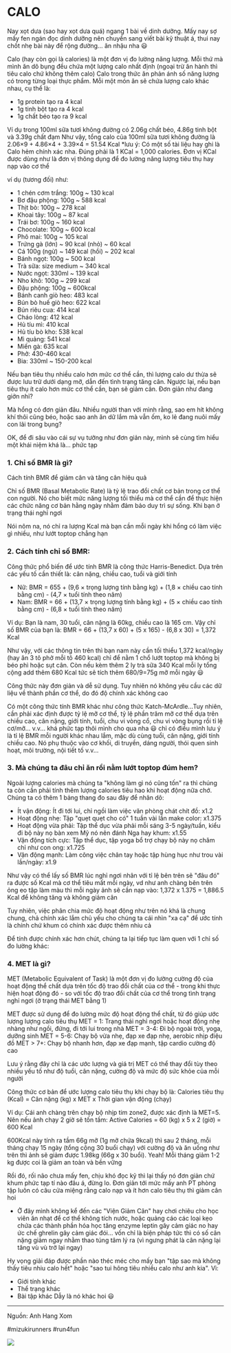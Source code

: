 # CALO
Nay xọt dưa (sao hay xọt dưa quá) ngang 1 bài về dinh dưỡng. Mấy nay sợ mấy fen ngán đọc dinh dưỡng nên chuyển sang viết bài kỹ thuật á, thui nay chốt nhẹ bài này để rộng đường... ăn nhậu nha 😃

Calo (hay còn gọi là calories) là một đơn vị đo lường năng lượng. Mỗi thứ mà mình ăn dô bụng đều chứa một lượng calo nhất định (ngoại trừ ăn hành thì tiêu calo chứ không thêm calo)
Calo trong thức ăn phản ánh số năng lượng có trong từng loại thực phẩm. Mỗi một món ăn sẽ chứa lượng calo khác nhau, cụ thể là:
- 1g protein tạo ra 4 kcal
- 1g tinh bột tạo ra 4 kcal
- 1g chất béo tạo ra 9 kcal

Ví dụ trong 100ml sữa tươi không đường có 2.06g chất béo, 4.86g tinh bột và 3.39g chất đạm
Như vậy, tổng calo của 100ml sữa tươi không đường là 2.06×9 + 4.86×4 + 3.39×4 = 51.54 Kcal
*lưu ý: Có một số tài liệu hay ghi là Calo hẻm chính xác nha. Đúng phải là 1 KCal = 1,000 calories. Đơn vị KCal được dùng như là đơn vị thông dụng để đo lường năng lượng tiêu thụ hay nạp vào cơ thể

ví dụ (tương đối) như:
- 1 chén cơm trắng: 100g ~ 130 kcal
- Bơ đậu phộng: 100g ~ 588 kcal
- Thịt bò: 100g ~ 278 kcal
- Khoai tây: 100g ~ 87 kcal
- Trái bơ: 100g ~ 160 kcal
- Chocolate: 100g ~ 600 kcal
- Phô mai: 100g ~ 105 kcal
- Trứng gà (lớn) ~ 90 kcal (nhỏ) ~ 60 kcal
- Cá 100g (ngừ) ~ 149 kcal (hồi) ~ 202 kcal
- Bánh ngọt: 100g ~ 500 kcal
- Trà sữa: size medium ~ 340 kcal
- Nước ngọt: 330ml ~ 139 kcal
- Nho khô: 100g ~ 299 kcal
- Đậu phộng: 100g ~ 600kcal
- Bánh canh giò heo: 483 kcal
- Bún bò huế giò heo: 622 kcal
- Bún riêu cua: 414 kcal
- Cháo lòng: 412 kcal
- Hủ tíu mì: 410 kcal
- Hủ tíu bò kho: 538 kcal
- Mì quảng: 541 kcal
- Miến gà: 635 kcal
- Phở: 430-460 kcal
- Bia: 330ml ~ 150-200 kcal

Nếu bạn tiêu thụ nhiều calo hơn mức cơ thể cần, thì lượng calo dư thừa sẽ được lưu trữ dưới dạng mỡ, dẫn đến tình trạng tăng cân. Ngược lại, nếu bạn tiêu thụ ít calo hơn mức cơ thể cần, bạn sẽ giảm cân. Đơn giản như đang giởn nhỉ?

Mà hổng có đơn giản đâu. Nhiều người than với mình rằng, sao em hít không khí thôi cũng béo, hoặc sao anh ăn dữ lắm mà vẫn ốm, ko lẻ đang nuôi mấy con lãi trong bụng?

OK, để đi sâu vào cái sự vụ tưởng như đơn giản này, mình sẽ cùng tìm hiểu một khái niệm khá là... phức tạp

### 1. Chỉ số BMR là gì?
Cách tính BMR để giảm cân và tăng cân hiệu quả

Chỉ số BMR (Basal Metabolic Rate) là tỷ lệ trao đổi chất cơ bản trong cơ thể con người. Nó cho biết mức năng lượng tối thiểu mà cơ thể cần để thực hiện các chức năng cơ bản hằng ngày nhằm đảm bảo duy trì sự sống. Khi bạn ở trạng thái nghỉ ngơi

Nói nôm na, nó chỉ ra lượng Kcal mà bạn cần mỗi ngày khi hổng có làm việc gì nhiều, như lướt toptop chẳng hạn

### 2. Cách tính chỉ số BMR:
Công thức phổ biến để ước tính BMR là công thức Harris-Benedict. Dựa trên các yếu tố cần thiết là: cân nặng, chiều cao, tuổi và giới tính
- Nữ: BMR = 655 + (9,6 × trọng lượng tính bằng kg) + (1,8 × chiều cao tính bằng cm) - (4,7 × tuổi tính theo năm)
- Nam: BMR = 66 + (13,7 × trọng lượng tính bằng kg) + (5 × chiều cao tính bằng cm) - (6,8 × tuổi tính theo năm)

Ví dụ: Bạn là nam, 30 tuổi, cân nặng là 60kg, chiều cao là 165 cm. Vậy chỉ số BMR của bạn là: BMR = 66 + (13,7 x 60) + (5 x 165) - (6,8 x 30) = 1,372 Kcal

Như vậy, với các thông tin trên thì bạn nam này cần tối thiểu 1,372 kcal/ngày (hay ăn 3 tô phở mỗi tô 460 kcal) chỉ để nằm 1 chổ lướt toptop mà không bị béo phì hoặc sụt cân. Còn nếu kèm thêm 2 ly trà sữa 340 Kcal mỗi ly tổng cộng add thêm 680 Kcal tức sẽ tích thêm 680/9=75g mỡ mỗi ngày 😃

Công thức này đơn giản và dễ sử dụng. Tuy nhiên nó không yêu cầu các dữ liệu về thành phần cơ thể, do đó độ chính xác không cao

Có một công thức tính BMR khác như công thức Katch-McArdle...Tuy nhiên, cần phải xác định được tỷ lệ mỡ cơ thể, tỷ lệ phần trăm mỡ cơ thể dựa trên chiều cao, cân nặng, giới tính, tuổi, chu vi vòng cổ, chu vi vòng bụng rồi tỉ lệ cơ/mỡ... v.v... khá phức tạp thôi mình cho qua nha 😃 chỉ có điều mình lưu ý là tỉ lệ BMR mỗi người khác nhau lắm, mặc dù cùng tuổi, cân nặng, giới tính chiều cao. Nó phụ thuộc vào cơ khối, di truyền, dáng người, thói quen sinh hoạt, môi trường, nội tiết tố v.v...

### 3. Mà chúng ta đâu chỉ ăn rồi nằm lướt toptop đúm hem?
Ngoài lượng calories mà chúng ta "không làm gì nó cũng tốn" ra thì chúng ta còn cần phải tính thêm lượng calories tiêu hao khi hoạt động nữa chớ. Chúng ta có thêm 1 bảng thang đo sau đây để nhân dô:

- Ít vận động: Ít đi tới lui, chỉ ngồi làm việc văn phòng chát chít đồ: x1.2
- Hoạt động nhẹ: Tập "quẹt quẹt cho có" 1 tuần vài lần make color: x1.375
- Hoạt động vừa phải: Tập thể dục vừa phải mỗi sáng 3-5 ngày/tuần, kiểu đi bộ này nọ bàn xem Mỹ nó nên đánh Nga hay khum: x1.55
- Vận động tích cực: Tập thể dục, tập yoga bổ trợ chạy bộ này nọ chăm chỉ như con ong: x1.725
- Vận động mạnh: Làm công việc chân tay hoặc tập hùng hục như trou vài lần/ngày: x1.9

Như vậy có thể lấy số BMR lúc nghỉ ngơi nhân với tỉ lệ bên trên sẽ "đâu đó" ra được số Kcal mà cơ thể tiêu mất mỗi ngày, vd như anh chàng bên trên ỏng eo tập làm màu thì mỗi ngày ảnh sẽ cần nạp vào: 1,372 x 1.375 = 1,886.5 Kcal để không tăng và không giảm cân

Tuy nhiên, việc phân chia mức độ hoạt động như trên nó khá là chung chung, chả chính xác lắm chủ yếu cho chúng ta cái nhìn "xa cạ" để ước tính là chính chứ khum có chính xác được thêm nhiu cả

Để tính được chính xác hơn chút, chúng ta lại tiếp tục làm quen với 1 chỉ số đo lường khác:

### 4. MET là gì?
MET (Metabolic Equivalent of Task) là một đơn vị đo lường cường độ của hoạt động thể chất dựa trên tốc độ trao đổi chất của cơ thể - trong khi thực hiện hoạt động đó - so với tốc độ trao đổi chất của cơ thể trong tình trạng nghỉ ngơi (ở trạng thái MET bằng 1)

MET được sử dụng để đo lường mức độ hoạt động thể chất, từ đó giúp ước lượng lượng calo tiêu thụ
MET = 1: Trạng thái nghỉ ngơi hoặc hoạt động nhẹ nhàng như ngồi, đứng, đi tới lui trong nhà
MET = 3-4: Đi bộ ngoài trời, yoga, dưỡng sinh
MET = 5-6: Chạy bộ vừa nhẹ, đạp xe đạp nhẹ, aerobic nhịp điệu đồ
MET > 7+: Chạy bộ nhanh hơn, đạp xe đạp mạnh, tập cardio cường độ cao

Lưu ý rằng đây chỉ là các ước lượng và giá trị MET có thể thay đổi tùy theo nhiều yếu tố như độ tuổi, cân nặng, cường độ và mức độ sức khỏe của mỗi người

Công thức cơ bản để ước lượng calo tiêu thụ khi chạy bộ là:
Calories tiêu thụ (Kcal) = Cân nặng (kg) x MET x Thời gian vận động (chạy)

Ví dụ: Cái anh chàng trên chạy bộ nhịp tim zone2, được xác định là MET=5. Nên nếu ảnh chạy 2 giờ sẽ tốn tầm:
Active Calories = 60 (kg) x 5 x 2 (giờ) = 600 Kcal

600Kcal này tính ra tầm 66g mỡ (1g mỡ chứa 9kcal) thì sau 2 tháng, mỗi tháng chạy 15 ngày (tổng cộng 30 buổi chạy) với cường độ và ăn uống như trên thì ảnh sẽ giảm được 1.98kg (66g x 30 buổi). Yeah! Mỗi tháng giảm 1-2 kg được coi là giảm an toàn và bền vững

Rồi đó, rối não chưa mấy fen, chịu khó đọc kỹ thì lại thấy nó đơn giản chứ khum phức tạp tí nào đâu á, đừng lo. Đơn giản tới mức mấy anh PT phòng tập luôn có câu cửa miệng rằng calo nạp và ít hơn calo tiêu thụ thì giảm cân hoi

* Ở đây mình không kể đến các "Viện Giảm Cân" hay chơi chiêu cho học viên ăn nhạt để cơ thể không tích nước, hoặc quảng cáo các loại kẹo chứa các thành phần hóa học tăng enzyme leptin gây cảm giác no hay ức chế ghrelin gây cảm giác đói... vốn chỉ là biện pháp tức thì có số cân nặng giảm ngay nhằm thao túng tâm lý ra (vì ngưng phát là cân nặng lại tăng vù vù trở lại ngay)

Hy vọng giải đáp được phần nào théc méc cho mấy bạn "tập sao mà không thấy tiêu nhiu calo hết" hoặc "sao tui hông tiêu nhiều calo như anh kia". 
Vì:
- Giới tính khác
- Thể trạng khác
- Bài tập khác
Dẫy là nó khác hoi 😃

---
Nguồn: Anh Hang Xom

#mizukirunners #run4fun

![](https://scontent.fsgn5-14.fna.fbcdn.net/v/t39.30808-6/433960405_7535148723197842_1824951375864276114_n.jpg?_nc_cat=106&ccb=1-7&_nc_sid=aa7b47&_nc_eui2=AeGDSFov5jBRdt3sPo198KtfnOhCwLi0Oe2c6ELAuLQ57SkSO36x23y9GMl4eluuYwxadxNnPmsQLkZ4jh6MALil&_nc_ohc=Yu8HmFqu-sgQ7kNvgGo6dQY&_nc_ht=scontent.fsgn5-14.fna&oh=00_AYA9GMD3mmQJwmDSUDsNyoim3Ye7MNimUhoOkkYzBmGcnA&oe=66CA05AE)